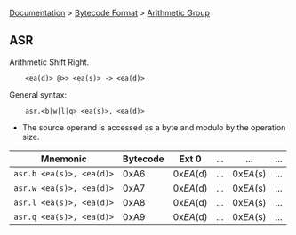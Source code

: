 [Documentation](../../README.md) > [Bytecode Format](../README.md) > [Arithmetic Group](../InstructionsArithmetic.md)

## ASR

Arithmetic Shift Right.

        <ea(d)> @>> <ea(s)> -> <ea(d)>

General syntax:

        asr.<b|w|l|q> <ea(s)>, <ea(d)>

* The source operand is accessed as a byte and modulo by the operation size.

| Mnemonic | Bytecode | Ext 0 | ... | ... | ... |
| - | - | - | - | - | - |
| `asr.b <ea(s)>, <ea(d)>` | 0xA6 | 0x*EA*(d) | ... | 0x*EA*(s) | ... |
| `asr.w <ea(s)>, <ea(d)>` | 0xA7 | 0x*EA*(d) | ... | 0x*EA*(s) | ... |
| `asr.l <ea(s)>, <ea(d)>` | 0xA8 | 0x*EA*(d) | ... | 0x*EA*(s) | ... |
| `asr.q <ea(s)>, <ea(d)>` | 0xA9 | 0x*EA*(d) | ... | 0x*EA*(s) | ... |
